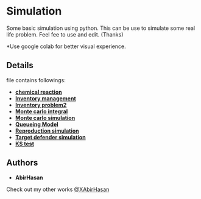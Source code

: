 # Simulation
 Some basic simulation using python.
 This can be use to simulate some real life problem. Feel fee to use and edit. (Thanks)

*Use google colab for better visual experience.
 ## Details
file contains followings:

* **[chemical reaction](https://github.com/XAbirHasan/Simulation/blob/master/Source%20code/chemical_reaction.ipynb)**
* **[Inventory management](https://github.com/XAbirHasan/Simulation/blob/master/Source%20code/Inventory_problem.ipynb)**
* **[Inventory problem2](https://github.com/XAbirHasan/Simulation/blob/master/Source%20code/Inventory_problem2.ipynb)**
* **[Monte carlo integral](https://github.com/XAbirHasan/Simulation/blob/master/Source%20code/Monte_carlo_integral.ipynb)**
* **[Monte carlo simulation](https://github.com/XAbirHasan/Simulation/blob/master/Source%20code/Monte_carlo.ipynb)**
* **[Queueing Model](https://github.com/XAbirHasan/Simulation/blob/master/Source%20code/Queueing_model.ipynb)**
* **[Reproduction simulation](https://github.com/XAbirHasan/Simulation/blob/master/Source%20code/Reproduction.ipynb)**
* **[Target defender simulation](https://github.com/XAbirHasan/Simulation/blob/master/Source%20code/Target_defender.ipynb)**
* **[KS test](https://github.com/XAbirHasan/Simulation/blob/master/Source%20code/KS_test.ipynb)**

## Authors

* **AbirHasan**

Check out my other works [@XAbirHasan](https://github.com/XAbirHasan)
